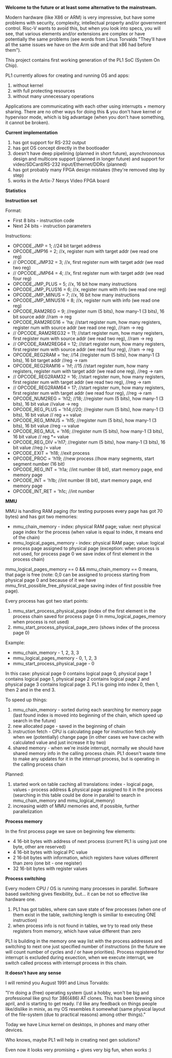 **Welcome to the future or at least some alternative to the mainstream.**

Modern hardware (like X86 or ARM) is very impressive, but have
some problems with security, complexity, intellectual property and/or government
control. Risc-V wants to avoid this, but when you look into specs, you will
see, that various elements and/or extensions are complex or
have potentially the same problems (see words from Linus Torvalds "They’ll have all
the same issues we have on the Arm side and that x86 had before them").

This project contains first working generation of the PL1 SoC (System On Chip).

PL1 currently allows for creating and running OS and apps:

1. without kernel
2. with full protecting resources
3. without many unnecessary operations

Applications are communicating with each other using interrupts + memory
sharing. There are no other ways for doing this & you don't have kernel
or hypervisor mode, which is big advantage (when you don't have something, it cannot be broken).

**Current implementation**

1. has got support for RS-232 output
2. has got OS concept directly in the bootloader
3. doesn't have deep pipelining (planned in short future), asynchrononous design and multicore support (planned in longer future) and support for video/SDCard/RS-232 input/Ethernet/DDRx (planned)
4. has got probably many FPGA design mistakes (they're removed step by step)
5. works in the Artix-7 Nexys Video FPGA board

**Statistics**

**Instruction set**

Format:

* First 8 bits - instruction code
* Next 24 bits - instruction parameters

Instructions:

* OPCODE_JMP = 1;  //24 bit target address
* OPCODE_JMP16 = 2;  //x, register num with target addr (we read one reg)
*  // OPCODE_JMP32 = 3;  //x, first register num with target addr (we read two reg)
*  // OPCODE_JMP64 = 4;  //x, first register num with target addr (we read four reg)  
* OPCODE_JMP_PLUS = 5;  //x, 16 bit how many instructions
* OPCODE_JMP_PLUS16 = 6;  //x, register num with info (we read one reg)
* OPCODE_JMP_MINUS = 7;  //x, 16 bit how many instructions  
* OPCODE_JMP_MINUS16 = 8;  //x, register num with info (we read one reg)
* OPCODE_RAM2REG = 9;  //register num (5 bits), how many-1 (3 bits), 16 bit source addr //ram -> reg
* OPCODE_RAM2REG16 = 'ha; //start register num, how many registers, register num with source addr (we read one reg), //ram -> reg  
* // OPCODE_RAM2REG32 = 11; //start register num, how many registers, first register num with source addr (we read two reg), //ram -> reg
* // OPCODE_RAM2REG64 = 12; //start register num, how many registers, first register num with source addr (we read four reg), //ram -> reg
* OPCODE_REG2RAM = 'he; //14 //register num (5 bits), how many-1 (3 bits), 16 bit target addr //reg -> ram
* OPCODE_REG2RAM16 = 'hf; //15 //start register num, how many registers, register num with target addr (we read one reg), //reg -> ram
* // OPCODE_REG2RAM32 = 16; //start register num, how many registers, first register num with target addr (we read two reg), //reg -> ram
* // OPCODE_REG2RAM64 = 17; //start register num, how many registers, first register num with target addr (we read four reg), //reg -> ram
* OPCODE_NUM2REG = 'h12; //18;  //register num (5 bits), how many-1 (3 bits), 16 bit value //value -> reg
* OPCODE_REG_PLUS = 'h14;//20; //register num (5 bits), how many-1 (3 bits), 16 bit value // reg += value
* OPCODE_REG_MINUS = 'h15; //register num (5 bits), how many-1 (3 bits), 16 bit value  //reg -= value
* OPCODE_REG_MUL = 'h16; //register num (5 bits), how many-1 (3 bits), 16 bit value // reg *= value
* OPCODE_REG_DIV ='h17; //register num (5 bits), how many-1 (3 bits), 16 bit value  //reg /= value
* OPCODE_EXIT = 'h18;  //exit process
* OPCODE_PROC = 'h19;  //new process //how many segments, start segment number (16 bit)
* OPCODE_REG_INT = 'h1a;  //int number (8 bit), start memory page, end memory page 
* OPCODE_INT = 'h1b;  //int number (8 bit), start memory page, end memory page
* OPCODE_INT_RET = 'h1c;  //int number

**MMU**

MMU is handling RAM paging (for testing purposes every page has got 70 bytes) and has got two memories:

* mmu_chain_memory - index: physical RAM page; value: next physical page index for the process (when value is equal to index, it means end of the chain)
* mmu_logical_pages_memory - index: physical RAM page; value: logical process page assigned to physical page (exception: when process is not used, for process page 0 we save index of first element in the process chain)

mmu_logical_pages_memory == 0 && mmu_chain_memory == 0 means, that page is free
(note: 0,0 can be assigned to process starting from physical page 0
and because of it we have mmu_first_possible_free_physical_page saving index of first possible free page).

Every process has got two start points:

1. mmu_start_process_physical_page (index of the first element in the process chain saved for process page 0 in mmu_logical_pages_memory when process is not used)
2. mmu_start_process_physical_page_zero (shows index of the process page 0)

Example:

* mmu_chain_memory - 1, 2, 3, 3
* mmu_logical_pages_memory - 0, 1, 2, 3
* mmu_start_process_physical_page - 0

In this case: physical page 0 contains logical page 0, physical page 1 contains logical page 1, physical page 2 contains logical page 2 and physical page 3 contains logical page 3. PL1 is going into index 0, then 1, then 2 and in the end 3.

To speed up things:

1. mmu_chain_memory - sorted during each searching for memory page (last found index is moved into beginning of the chain, which speed up search in the future)
2. new allocated page - saved in the beginning of chain
3. instruction fetch - CPU is calculating page for instruction fetch only when we (potentially) change page (in other cases we have cache with calculated value and just increase it by two)
4. shared memory - when we're inside interrupt, normally we should have shared memory info in the calling process chain. PL1 doesn't waste time to make any updates for it in the interrupt process, but is operating in the calling process chain

Planned:

1. started work on table caching all translations: index - logical page, values - process address & physical page assigned to it in the process
(searching in this table could be done in parallel to search in mmu_chain_memory and mmu_logical_memory)
2. increasing width of MMU memories and, if possible, further parallelization

**Process memory**

In the first process page we save on beginning few elements:

* 4 16-bit bytes with address of next process (current PL1 is using just one byte, other are reserved)
* 4 16-bit bytes with logical PC value
* 2 16-bit bytes with information, which registers have values different than zero (one bit - one register)
* 32 16-bit bytes with register values

**Process switching**

Every modern CPU / OS is running many processes in parallel. Software based switching gives flexibility, but... it can be not so effective like hardware one.

1. PL1 has got tables, where can save state of few processes (when one of them exist in the table, switching length is similiar to executing ONE instruction)
2. when process info is not found in tables, we try to read only these registers from memory, which have value different than zero

PL1 is building in the memory one way list with the process addresses and switching to next one just specified number of instructions (in the future we will count number of cycles and / or have priorities). Process registered for interrupt is excluded during exuection, when we execute interrupt, we switch called process with interrupt process in this chain.

**It doesn't have any sense**

I will remind you August 1991 and Linus Torvalds:

"I'm doing a (free) operating system (just a hobby, won't be big and professional like gnu) for 386(486) AT clones. This has been brewing since april, and is starting to get ready. I'd like any feedback on things people like/dislike in minix, as my OS resembles it somewhat (same physical layout of the file-system (due to practical reasons) among other things)."

Today we have Linux kernel on desktops, in phones and many other devices.

Who knows, maybe PL1 will help in creating next gen solutions?

Even now it looks very promising + gives very big fun, when works :)
